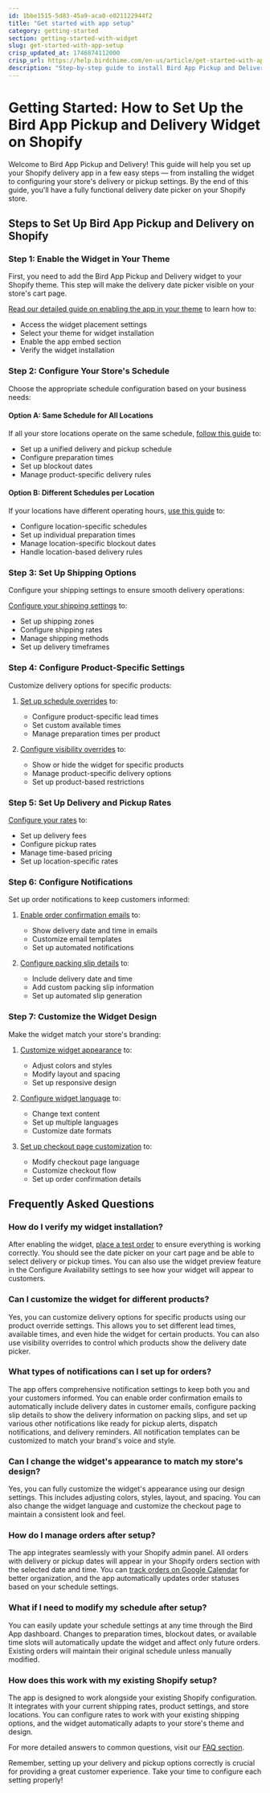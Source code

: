 ```yaml
---
id: 1bbe1515-5d83-45a9-aca0-e021122944f2
title: "Get started with app setup"
category: getting-started
section: getting-started-with-widget
slug: get-started-with-app-setup
crisp_updated_at: 1746874112000
crisp_url: https://help.birdchime.com/en-us/article/get-started-with-app-setup-1tra0ra/
description: "Step-by-step guide to install Bird App Pickup and Delivery, enable the Shopify widget, and configure your local delivery or pickup options."
---
```


# Getting Started: How to Set Up the Bird App Pickup and Delivery Widget on Shopify

Welcome to Bird App Pickup and Delivery! This guide will help you set up your Shopify delivery app in a few easy steps — from installing the widget to configuring your store's delivery or pickup settings. By the end of this guide, you'll have a fully functional delivery date picker on your Shopify store.

## Steps to Set Up Bird App Pickup and Delivery on Shopify

### Step 1: Enable the Widget in Your Theme
First, you need to add the Bird App Pickup and Delivery widget to your Shopify theme. This step will make the delivery date picker visible on your store's cart page.

[Read our detailed guide on enabling the app in your theme](https://help.birdchime.com/en-us/article/enable-the-app-in-your-theme-450cbp/) to learn how to:
- Access the widget placement settings
- Select your theme for widget installation
- Enable the app embed section
- Verify the widget installation

### Step 2: Configure Your Store's Schedule
Choose the appropriate schedule configuration based on your business needs:

#### Option A: Same Schedule for All Locations
If all your store locations operate on the same schedule, [follow this guide](https://help.birdchime.com/en-us/article/i-have-same-schedule-for-all-locations-13ukhrg/) to:
- Set up a unified delivery and pickup schedule
- Configure preparation times
- Set up blockout dates
- Manage product-specific delivery rules

#### Option B: Different Schedules per Location
If your locations have different operating hours, [use this guide](https://help.birdchime.com/en-us/article/i-have-different-schedule-for-different-location-1f6j2p0/) to:
- Configure location-specific schedules
- Set up individual preparation times
- Manage location-specific blockout dates
- Handle location-based delivery rules

### Step 3: Set Up Shipping Options
Configure your shipping settings to ensure smooth delivery operations:

[Configure your shipping settings](https://help.birdchime.com/en-us/article/shipping-198gsjt/) to:
- Set up shipping zones
- Configure shipping rates
- Manage shipping methods
- Set up delivery timeframes

### Step 4: Configure Product-Specific Settings
Customize delivery options for specific products:

1. [Set up schedule overrides](https://help.birdchime.com/en-us/article/product-override-g2yfl9/) to:
   - Configure product-specific lead times
   - Set custom available times
   - Manage preparation times per product

2. [Configure visibility overrides](https://help.birdchime.com/en-us/article/hide-or-show-widget-for-certain-products-only-14nf3pv/) to:
   - Show or hide the widget for specific products
   - Manage product-specific delivery options
   - Set up product-based restrictions

### Step 5: Set Up Delivery and Pickup Rates
[Configure your rates](https://help.birdchime.com/en-us/article/rates-control-jjcrrp/) to:
- Set up delivery fees
- Configure pickup rates
- Manage time-based pricing
- Set up location-specific rates

### Step 6: Configure Notifications
Set up order notifications to keep customers informed:

1. [Enable order confirmation emails](https://help.birdchime.com/en-us/article/enable-order-confirmation-email-with-slot-date-and-time-iju71t/) to:
   - Show delivery date and time in emails
   - Customize email templates
   - Set up automated notifications

2. [Configure packing slip details](https://help.birdchime.com/en-us/article/add-datetime-in-packaging-slip-m9smdk/) to:
   - Include delivery date and time
   - Add custom packing slip information
   - Set up automated slip generation

### Step 7: Customize the Widget Design
Make the widget match your store's branding:

1. [Customize widget appearance](https://help.birdchime.com/en-us/article/how-to-customize-the-widget-look-1t5c07x/) to:
   - Adjust colors and styles
   - Modify layout and spacing
   - Set up responsive design

2. [Configure widget language](https://help.birdchime.com/en-us/article/how-to-change-the-widget-language-11stcld/) to:
   - Change text content
   - Set up multiple languages
   - Customize date formats

3. [Set up checkout page customization](https://help.birdchime.com/en-us/article/setup-checkout-page-as-our-demo-1xddwhq/) to:
   - Modify checkout page language
   - Customize checkout flow
   - Set up order confirmation details

## Frequently Asked Questions

### How do I verify my widget installation?
After enabling the widget, [place a test order](https://help.birdchime.com/en-us/article/place-a-test-order-13fhz0a/) to ensure everything is working correctly. You should see the date picker on your cart page and be able to select delivery or pickup times. You can also use the widget preview feature in the Configure Availability settings to see how your widget will appear to customers.

### Can I customize the widget for different products?
Yes, you can customize delivery options for specific products using our product override settings. This allows you to set different lead times, available times, and even hide the widget for certain products. You can also use visibility overrides to control which products show the delivery date picker.

### What types of notifications can I set up for orders?
The app offers comprehensive notification settings to keep both you and your customers informed. You can enable order confirmation emails to automatically include delivery dates in customer emails, configure packing slip details to show the delivery information on packing slips, and set up various other notifications like ready for pickup alerts, dispatch notifications, and delivery reminders. All notification templates can be customized to match your brand's voice and style.

### Can I change the widget's appearance to match my store's design?
Yes, you can fully customize the widget's appearance using our design settings. This includes adjusting colors, styles, layout, and spacing. You can also change the widget language and customize the checkout page to maintain a consistent look and feel.

### How do I manage orders after setup?
The app integrates seamlessly with your Shopify admin panel. All orders with delivery or pickup dates will appear in your Shopify orders section with the selected date and time. You can [track orders on Google Calendar](https://help.birdchime.com/en-us/article/how-to-track-orders-on-google-calendar-7p8ous/) for better organization, and the app automatically updates order statuses based on your schedule settings.

### What if I need to modify my schedule after setup?
You can easily update your schedule settings at any time through the Bird App dashboard. Changes to preparation times, blockout dates, or available time slots will automatically update the widget and affect only future orders. Existing orders will maintain their original schedule unless manually modified.

### How does this work with my existing Shopify setup?
The app is designed to work alongside your existing Shopify configuration. It integrates with your current shipping rates, product settings, and store locations. You can configure rates to work with your existing shipping options, and the widget automatically adapts to your store's theme and design.

For more detailed answers to common questions, visit our [FAQ section](https://help.birdchime.com/en-us/article/faq-frequently-asked-questions-1xx5rjd/).

Remember, setting up your delivery and pickup options correctly is crucial for providing a great customer experience. Take your time to configure each setting properly!
